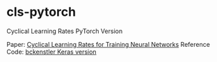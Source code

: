 # cls-pytorch

Cyclical Learning Rates PyTorch Version

Paper: [Cyclical Learning Rates for Training Neural Networks](https://arxiv.org/abs/1506.01186)
Reference Code: [bckenstler Keras version](https://github.com/bckenstler/CLR)
